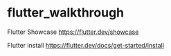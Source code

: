 # flutter_walkthrough

Flutter Showcase
https://flutter.dev/showcase

Flutter install
https://flutter.dev/docs/get-started/install
